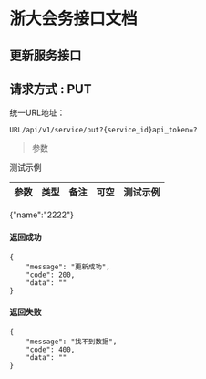 
# 浙大会务接口文档

## 更新服务接口
## 请求方式 : PUT

统一URL地址：

```
URL/api/v1/service/put?{service_id}api_token=?
```


> 参数

测试示例

| 参数 | 类型 | 备注 | 可空 | 测试示例 |
| --- | --- | --- | --- | --- |
{"name":"2222"}

#### 返回成功
```
{
    "message": "更新成功",
    "code": 200,
    "data": ""
}
```
#### 返回失败
```
{
    "message": "找不到数据",
    "code": 400,
    "data": ""
}
```

